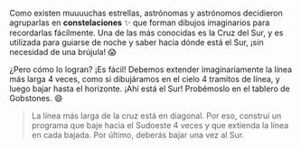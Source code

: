 
Como existen muuuuchas estrellas, astrónomas y astrónomos decidieron agruparlas en **constelaciones** :sparkles: que forman dibujos imaginarios para recordarlas fácilmente. Una de las más conocidas es la Cruz del Sur, y es utilizada para guiarse de noche y saber hacia dónde está el Sur, ¡sin necesidad de una brújula! :scream: 

¿Pero cómo lo logran? ¡Es fácil! Debemos extender imaginariamente la línea más larga 4 veces, como si dibujáramos en el cielo 4 tramitos de línea, y luego bajar hasta el horizonte. ¡Ahí está el Sur! Probémoslo en el tablero de Gobstones. :smile:

> La línea más larga de la cruz está en diagonal. Por eso, construí un programa que baje hacia el Sudoeste 4 veces y que extienda la línea en cada bajada. Por último, deberás bajar una vez al Sur.